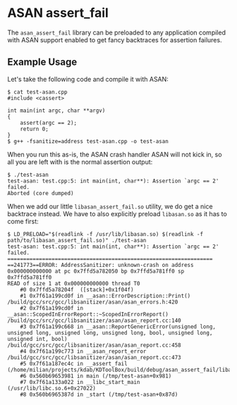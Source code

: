 # ASAN assert_fail

The `asan_assert_fail` library can be preloaded to any application compiled with
ASAN support enabled to get fancy backtraces for assertion failures.

## Example Usage

Let's take the following code and compile it with ASAN:

```text
$ cat test-asan.cpp
#include <cassert>

int main(int argc, char **argv)
{
    assert(argc == 2);
    return 0;
}
$ g++ -fsanitize=address test-asan.cpp -o test-asan
```

When you run this as-is, the ASAN crash handler ASAN will not kick in, so all
you are left with is the normal assertion output:

```text
$ ./test-asan
test-asan: test.cpp:5: int main(int, char**): Assertion `argc == 2' failed.
Aborted (core dumped)
```

When we add our little `libasan_assert_fail.so` utility, we do get a nice backtrace
instead. We have to also explicitly preload `libasan.so` as it has to come first:

```text
$ LD_PRELOAD="$(readlink -f /usr/lib/libasan.so) $(readlink -f path/to/libasan_assert_fail.so)" ./test-asan
test-asan: test.cpp:5: int main(int, char**): Assertion `argc == 2' failed.
=================================================================
==241773==ERROR: AddressSanitizer: unknown-crash on address 0x000000000000 at pc 0x7ffd5a782050 bp 0x7ffd5a781ff0 sp 0x7ffd5a781ff0
READ of size 1 at 0x000000000000 thread T0
    #0 0x7ffd5a78204f  ([stack]+0x1f04f)
    #1 0x7f61a199cd0f in __asan::ErrorDescription::Print() /build/gcc/src/gcc/libsanitizer/asan/asan_errors.h:420
    #2 0x7f61a199cd0f in __asan::ScopedInErrorReport::~ScopedInErrorReport() /build/gcc/src/gcc/libsanitizer/asan/asan_report.cc:140
    #3 0x7f61a199c668 in __asan::ReportGenericError(unsigned long, unsigned long, unsigned long, unsigned long, bool, unsigned long, unsigned int, bool) /build/gcc/src/gcc/libsanitizer/asan/asan_report.cc:458
    #4 0x7f61a199c773 in __asan_report_error /build/gcc/src/gcc/libsanitizer/asan/asan_report.cc:473
    #5 0x7f61a187ec4c in __assert_fail (/home/milian/projects/kdab/KDToolBox/build/debug/asan_assert_fail/libasan_assert_fail.so.1.0.0+0xc4c)
    #6 0x560b69653981 in main (/tmp/test-asan+0x981)
    #7 0x7f61a133a022 in __libc_start_main (/usr/lib/libc.so.6+0x27022)
    #8 0x560b6965387d in _start (/tmp/test-asan+0x87d)
```
